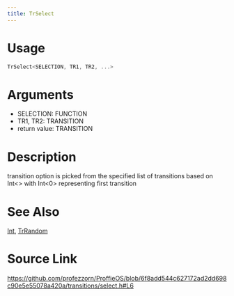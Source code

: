 ```yaml
---
title: TrSelect
---
```


# Usage
```cpp
TrSelect<SELECTION, TR1, TR2, ...>
```

# Arguments
 * SELECTION: FUNCTION
 * TR1, TR2: TRANSITION
 * return value: TRANSITION

# Description
transition option is picked from the specified list of
transitions based on Int<>
with Int<0> representing first transition

# See Also
[Int](/config/functions/Int.html), [TrRandom](/config/transitions/TrRandom.html)

# Source Link
https://github.com/profezzorn/ProffieOS/blob/6f8add544c627172ad2dd698c90e5e55078a420a/transitions/select.h#L6
